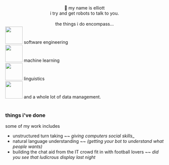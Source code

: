 <div align="center">
👋 my name is elliott
<div>
i try and get robots to talk to you.
</div>
<br/>
the things i do encompass...
</div>

<div align="left">
<img height="55px" src="https://user-images.githubusercontent.com/399657/68221862-17ceb980-ffb8-11e9-87d4-7b30b6488f16.png"/>
software engineering 
<br/><img height="55px" src="https://user-images.githubusercontent.com/399657/68221862-17ceb980-ffb8-11e9-87d4-7b30b6488f16.png"/>
machine learning
<br/><img height="55px" src="https://user-images.githubusercontent.com/399657/68221862-17ceb980-ffb8-11e9-87d4-7b30b6488f16.png"/>
linguistics
<br/><img height="55px" src="https://user-images.githubusercontent.com/399657/68221862-17ceb980-ffb8-11e9-87d4-7b30b6488f16.png"/>
and a whole lot of data management.
</div>
<br/>

### things i've done

some of my work includes
- unstructured turn taking ~~ _giving computers social skills__
- natural language understanding ~~ _(getting your bot to understand what people wants)_
- building the chat aid from the IT crowd fit in with football lovers ~~ _did you see that ludicrous display last night_

